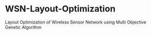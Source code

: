 # WSN-Layout-Optimization
 Layout Optimization of Wireless Sensor Network using Multi Objective Genetic Algorithm
